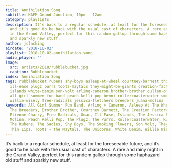 ```yaml
---
title: Annihilation Song
subtitle: KAFM Grand Junction, 10pm - 12am
category: playlists
description: It’s back to a regular schedule, at least for the foreseeable future,
  and it’s good to be back with the usual cast of characters. A rare and rainy night
  in the Grand Valley, perfect for this random gallop through some haphazard old stuff
  and sparkly new stuff.
author: jclacking
airdate: '2018-10-02'
playlist: 2018-10-02-annihilation-song
audio_player: ''
image:
  src: artists/2018/rubblebucket.jpg
  caption: Rubblebucket
index: Annihilation Song
tags: rubblebucket rubens shy-boys asleep-at-wheel courtney-barnett thin-lips sadies
  ill-ease plugz purrs toots-maytals they-might-be-giants creation-factory gnac unicorns
  islands white-denim son-volt arling-cameron brother-brother cullen-omori etienne-charry
  all-girl-summer-fun-band peach-kelli-pop benni rollercoasterwater smoking-flowers
  willie-wisely free-radicals jessica-fletchers breeders juana-molina
keywords: All Girl Summer Fun Band, Arling + Cameron, Asleep At The Wheel, Bênní,
  The Breeders, Brother Brother, Courtney Barnett, The Creation Factory, Cullen Omori,
  Etienne Charry, Free Radicals, Gnac, Ill Ease, Islands, The Jessica Fletchers, Juana
  Molina, Peach Kelli Pop, The Plugz, The Purrs, Rollercoasterwater, Rubblebucket,
  The Rubens, The Sadies, Shy Boys, The Smoking Flowers, Son Volt, They Might Be Giants,
  Thin Lips, Toots + the Maytals, The Unicorns, White Denim, Willie Wisely
---
```

It’s back to a regular schedule, at least for the foreseeable future, and it’s good to be back with the usual cast of characters. A rare and rainy night in the Grand Valley, perfect for this random gallop through some haphazard old stuff and sparkly new stuff.
